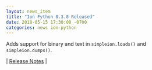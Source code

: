 ```yaml
---
layout: news_item
title: "Ion Python 0.3.0 Released"
date: 2018-05-15 17:30:00 -0700
categories: news ion-python
---
```

Adds support for binary and text in `simpleion.loads()` and `simpleion.dumps()`.

| [Release Notes](https://github.com/amzn/ion-python/releases/tag/v0.3.0) |

